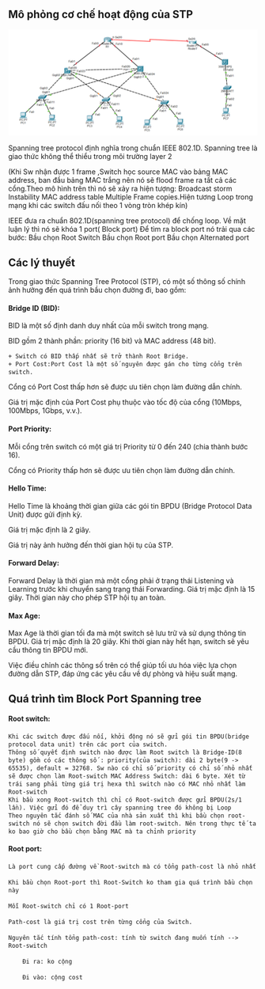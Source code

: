 ## Mô phỏng cơ chế hoạt động của STP

  <img src="Basicnetworkimages/92.png">

  Spanning tree protocol định nghĩa trong chuẩn IEEE 802.1D. Spanning tree là giao thức không thể thiểu trong môi trường layer 2

  (Khi Sw nhận được 1 frame ,Switch học source MAC vào bảng MAC address, ban đầu bảng MAC trắng nên nó sẽ flood frame ra tất cả các cổng.Theo mô hình trên thì nó sẽ xảy ra hiện tượng: Broadcast storm Instability MAC address table Multiple Frame copies.Hiện tương Loop trong mạng khi các switch đấu nối theo 1 vòng tròn khép kín)

  IEEE đưa ra chuẩn 802.1D(spanning tree protocol) để chống loop. Về mặt luận lý thì nó sẽ khóa 1 port( Block port)
  Để tìm ra block port nó trải qua các bước: Bầu chọn Root Switch Bầu chọn Root port Bầu chọn Alternated port

## Các lý thuyết

  Trong giao thức Spanning Tree Protocol (STP), có một số thông số chính ảnh hưởng đến quá trình bầu chọn đường đi, bao gồm:

#### Bridge ID (BID):

  BID là một số định danh duy nhất của mỗi switch trong mạng.

  BID gồm 2 thành phần: priority (16 bit) và MAC address (48 bit).

    + Switch có BID thấp nhất sẽ trở thành Root Bridge.
    + Port Cost:Port Cost là một số nguyên được gán cho từng cổng trên switch.

  Cổng có Port Cost thấp hơn sẽ được ưu tiên chọn làm đường dẫn chính.

  Giá trị mặc định của Port Cost phụ thuộc vào tốc độ của cổng (10Mbps, 100Mbps, 1Gbps, v.v.).

#### Port Priority:

  Mỗi cổng trên switch có một giá trị Priority từ 0 đến 240 (chia thành bước 16).

  Cổng có Priority thấp hơn sẽ được ưu tiên chọn làm đường dẫn chính.

#### Hello Time:

  Hello Time là khoảng thời gian giữa các gói tin BPDU (Bridge Protocol Data Unit) được gửi định kỳ.

  Giá trị mặc định là 2 giây.

  Giá trị này ảnh hưởng đến thời gian hội tụ của STP.

#### Forward Delay:

  Forward Delay là thời gian mà một cổng phải ở trạng thái Listening và Learning trước khi chuyển sang trạng thái Forwarding.
  Giá trị mặc định là 15 giây.
  Thời gian này cho phép STP hội tụ an toàn.

#### Max Age:
  Max Age là thời gian tối đa mà một switch sẽ lưu trữ và sử dụng thông tin BPDU.
  Giá trị mặc định là 20 giây.
  Khi thời gian này hết hạn, switch sẽ yêu cầu thông tin BPDU mới.

Việc điều chỉnh các thông số trên có thể giúp tối ưu hóa việc lựa chọn đường dẫn STP, đáp ứng các yêu cầu về dự phòng và hiệu suất mạng.

## Quá trình tìm Block Port Spanning tree

#### Root switch:

    Khi các switch được đấu nối, khởi động nó sẽ gửi gói tin BPDU(bridge protocol data unit) trên các port của switch.
    Thông số quyết định switch nào được làm Root switch là Bridge-ID(8 byte) gồm có các thông số : priority(của switch): dài 2 byte(9 -> 65535), default = 32768. Sw nào có chỉ số priority có chỉ số nhỏ nhất sẽ được chọn làm Root-switch MAC Address Switch: dài 6 byte. Xét từ trái sang phải từng giá trị hexa thì switch nào có MAC nhỏ nhất làm Root-switch
    Khi bầu xong Root-switch thì chỉ có Root-switch được gửi BPDU(2s/1 lần). Việc gửi đó để duy trì cây spanning tree đó không bị Loop
    Theo nguyên tắc đánh số MAC của nhà sản xuất thì khi bầu chọn root-switch nó sẽ chọn switch đời đầu làm root-switch. Nên trong thực tế ta ko bao giờ cho bầu chọn bằng MAC mà ta chỉnh priority

#### Root port:

    Là port cung cấp đường về Root-switch mà có tổng path-cost là nhỏ nhất

    Khi bầu chọn Root-port thì Root-Switch ko tham gia quá trình bầu chọn này

    Mỗi Root-switch chỉ có 1 Root-port

    Path-cost là giá trị cost trên từng cổng của Switch.

    Nguyên tắc tính tổng path-cost: tính từ switch đang muốn tính --> Root-switch

        Đi ra: ko cộng

        Đi vào: cộng cost




